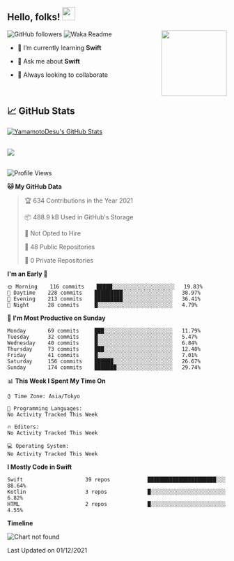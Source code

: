 ## Hello, folks! <img src="https://raw.githubusercontent.com/MartinHeinz/MartinHeinz/master/wave.gif" width="30px"> 
<p>
<img align="right" src="https://media.giphy.com/media/26ufdb3cYKwbRtYVW/giphy.gif" style="max-width:100%;" height="150px">
 
![GitHub followers](https://img.shields.io/github/followers/YamamotoDesu?label=Follow&style=social)
![Waka Readme](https://github.com/YamamotoDesu/YamamotoDesu/workflows/Waka%20Readme/badge.svg)
 
- 🌱 I’m currently learning **Swift**  
 
- 💬 Ask me about **Swift**  
 
- 👯 Always looking to collaborate
</p>
<br>

## &#x1f4c8; GitHub Stats
<a href="https://github.com/YamamotoDesu/YamamotoDesu">
  <img align="center" src="https://github-readme-stats.vercel.app/api?username=YamamotoDesu&show_icons=true&line_height=27&count_private=true&title_color=ffffff&text_color=c9cacc&icon_color=2bbc8a&bg_color=1d1f21&hide=contribs,prs&show_icons=true" alt="YamamotoDesu's GitHub Stats" /><br><br>
</a>

![](https://github-profile-summary-cards.vercel.app/api/cards/profile-details?username=YamamotoDesu&theme=vue)
<br><br>

<!--START_SECTION:waka-->
![Profile Views](http://img.shields.io/badge/Profile%20Views-12-blue)

**🐱 My GitHub Data** 

> 🏆 634 Contributions in the Year 2021
 > 
> 📦 488.9 kB Used in GitHub's Storage 
 > 
> 🚫 Not Opted to Hire
 > 
> 📜 48 Public Repositories 
 > 
> 🔑 0 Private Repositories  
 > 
**I'm an Early 🐤** 

```text
🌞 Morning    116 commits    █████░░░░░░░░░░░░░░░░░░░░   19.83% 
🌆 Daytime    228 commits    █████████░░░░░░░░░░░░░░░░   38.97% 
🌃 Evening    213 commits    █████████░░░░░░░░░░░░░░░░   36.41% 
🌙 Night      28 commits     █░░░░░░░░░░░░░░░░░░░░░░░░   4.79%

```
📅 **I'm Most Productive on Sunday** 

```text
Monday       69 commits     ███░░░░░░░░░░░░░░░░░░░░░░   11.79% 
Tuesday      32 commits     █░░░░░░░░░░░░░░░░░░░░░░░░   5.47% 
Wednesday    40 commits     █░░░░░░░░░░░░░░░░░░░░░░░░   6.84% 
Thursday     73 commits     ███░░░░░░░░░░░░░░░░░░░░░░   12.48% 
Friday       41 commits     █░░░░░░░░░░░░░░░░░░░░░░░░   7.01% 
Saturday     156 commits    ██████░░░░░░░░░░░░░░░░░░░   26.67% 
Sunday       174 commits    ███████░░░░░░░░░░░░░░░░░░   29.74%

```


📊 **This Week I Spent My Time On** 

```text
⌚︎ Time Zone: Asia/Tokyo

💬 Programming Languages: 
No Activity Tracked This Week

🔥 Editors: 
No Activity Tracked This Week

💻 Operating System: 
No Activity Tracked This Week

```

**I Mostly Code in Swift** 

```text
Swift                    39 repos            ██████████████████████░░░   88.64% 
Kotlin                   3 repos             █░░░░░░░░░░░░░░░░░░░░░░░░   6.82% 
HTML                     2 repos             █░░░░░░░░░░░░░░░░░░░░░░░░   4.55%

```


**Timeline**

![Chart not found](https://raw.githubusercontent.com/YamamotoDesu/YamamotoDesu/main/charts/bar_graph.png) 


 Last Updated on 01/12/2021
<!--END_SECTION:waka-->
